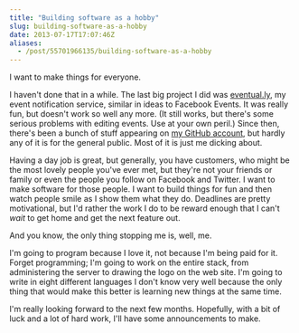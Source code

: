 ```yaml
---
title: "Building software as a hobby"
slug: building-software-as-a-hobby
date: 2013-07-17T17:07:46Z
aliases:
  - /post/55701966135/building-software-as-a-hobby
---
```


I want to make things for everyone.

I haven't done that in a while. The last big project I did was
[eventual.ly](http://eventual.ly/), my event notification service,
similar in ideas to Facebook Events. It was really fun, but doesn't work
so well any more. (It still works, but there's some serious problems
with editing events. Use at your own peril.) Since then, there's been a
bunch of stuff appearing on [my GitHub
account](https://github.com/SamirTalwar), but hardly any of it is for
the general public. Most of it is just me dicking about.

<!--more-->

Having a day job is great, but generally, you have customers, who might
be the most lovely people you've ever met, but they're not your friends
or family or even the people you follow on Facebook and Twitter. I want
to make software for those people. I want to build things for fun and
then watch people smile as I show them what they do. Deadlines are
pretty motivational, but I'd rather the work I do to be reward enough
that I can't *wait* to get home and get the next feature out.

And you know, the only thing stopping me is, well, me.

I'm going to program because I love it, not because I'm being paid for
it. Forget programming; I'm going to work on the entire stack, from
administering the server to drawing the logo on the web site. I'm going
to write in eight different languages I don't know very well because the
only thing that would make this better is learning new things at the
same time.

I'm really looking forward to the next few months. Hopefully, with a bit
of luck and a lot of hard work, I'll have some announcements to make.
